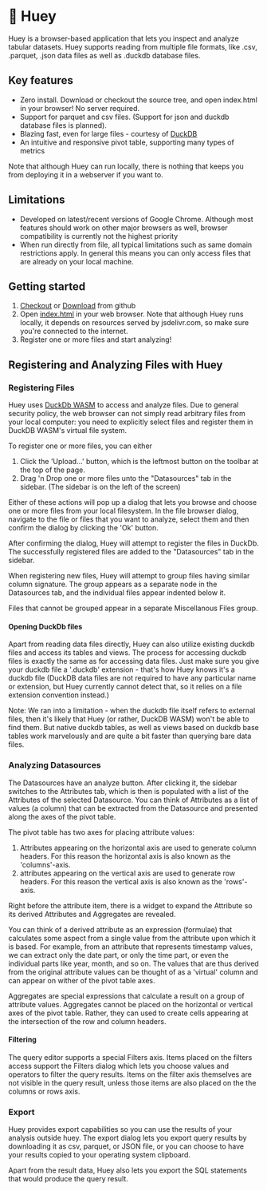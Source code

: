 # 🦆 Huey
Huey is a browser-based application that lets you inspect and analyze tabular datasets.
Huey supports reading from multiple file formats, like .csv, .parquet, .json data files as well as .duckdb database files.

## Key features
- Zero install. Download or checkout the source tree, and open index.html in your browser! No server required.
- Support for parquet and csv files. (Support for json and duckdb database files is planned).
- Blazing fast, even for large files - courtesy of [DuckDB](https://duckdb.org)
- An intuitive and responsive pivot table, supporting many types of metrics

Note that although Huey can run locally, there is nothing that keeps you from deploying it in a webserver if you want to.

## Limitations
- Developed on latest/recent versions of Google Chrome. Although most features should work on other major browsers as well, browser compatibility is currently not the highest priority
- When run directly from file, all typical limitations such as same domain restrictions apply. In general this means you can only access files that are already on your local machine.

## Getting started
1) [Checkout](https://github.com/rpbouman/huey.git) or [Download](https://github.com/rpbouman/huey/archive/refs/heads/dev.zip) from github
2) Open [index.html](https://github.com/rpbouman/huey/blob/dev/index.html) in your web browser. Note that although Huey runs locally, it depends on resources served by jsdelivr.com, so make sure you're connected to the internet.
3) Register one or more files and start analyzing!

## Registering and Analyzing Files with Huey

### Registering Files
Huey uses [DuckDb WASM](https://duckdb.org/docs/archive/0.9.2/api/wasm/overview) to access and analyze files. 
Due to general security policy, the web browser can not simply read arbitrary files from your local computer: you need to explicitly select files and register them in DuckDB WASM's virtual file system. 

To register one or more files, you can either 
1) Click the 'Upload...' button, which is the leftmost button on the toolbar at the top of the page.
2) Drag 'n Drop one or more files unto the "Datasources" tab in the sidebar. (The sidebar is on the left of the screen)

Either of these actions will pop up a dialog that lets you browse and choose one or more files from your local filesystem.
In the file browser dialog, navigate to the file or files that you want to analyze, select them and then confirm the dialog by clicking the 'Ok' button.

After confirming the dialog, Huey will attempt to register the files in DuckDb. 
The successfully registered files are added to the "Datasources" tab in the sidebar.

When registering new files, Huey will attempt to group files having similar column signature. The group appears as a separate node in the Datasources tab, and the individual files appear indented below it.

Files that cannot be grouped appear in a separate Miscellanous Files group.

#### Opening DuckDb files
Apart from reading data files directly, Huey can also utilize existing duckdb files and access its tables and views. 
The process for accessing duckdb files is exactly the same as for accessing data files. Just make sure you give your duckdb file a '.duckdb' extension - that's how Huey knows it's a duckdb file 
(DuckDB data files are not required to have any particular name or extension, but Huey currently cannot detect that, so it relies on a file extension convention instead.)

Note: We ran into a limitation - when the duckdb file itself refers to external files, then it's likely that Huey (or rather, DuckDB WASM) won't be able to find them.
But native duckdb tables, as well as views based on duckdb base tables work marvelously and are quite a bit faster than querying bare data files.

### Analyzing Datasources
The Datasources have an analyze button. After clicking it, the sidebar switches to the Attributes tab, which is then is populated with a list of the Attributes of the selected Datasource.
You can think of Attributes as a list of values (a column) that can be extracted from the Datasource and presented along the axes of the pivot table.

The pivot table has two axes for placing attribute values:
1) Attributes appearing on the horizontal axis are used to generate column headers. For this reason the horizontal axis is also known as the 'columns'-axis.
2) attributes appearing on the vertical axis are used to generate row headers. For this reason the vertical axis is also known as the 'rows'-axis.

Right before the attribute item, there is a widget to expand the Attribute so its derived Attributes and Aggregates are revealed.

You can think of a derived attribute as an expression (formulae) that calculates some aspect from a single value from the attribute upon which it is based.
For example, from an attribute that represents timestamp values, we can extract only the date part, or only the time part, or even the individual parts like year, month, and so on.
The values that are thus derived from the original attribute values can be thought of as a 'virtual' column and can appear on wither of the pivot table axes.

Aggregates are special expressions that calculate a result on a group of attribute values. 
Aggregates cannot be placed on the horizontal or vertical axes of the pivot table. Rather, they can used to create cells appearing at the intersection of the row and column headers.

#### Filtering
The query editor supports a special Filters axis. Items placed on the filters access support the Filters dialog which lets you choose values and operators to filter the query results.
Items on the filter axis themselves are not visible in the query result, unless those items are also placed on the the columns or rows axis.

### Export
Huey provides export capabilities so you can use the results of your analysis outside huey.
The export dialog lets you export query results by downloading it as csv, parquet, or JSON file, or you can choose to have your results copied to your operating system clipboard.

Apart from the result data, Huey also lets you export the SQL statements that would produce the query result.
